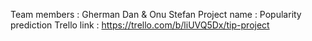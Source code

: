 Team members : Gherman Dan & Onu Stefan
Project name : Popularity prediction
Trello link : https://trello.com/b/liUVQ5Dx/tip-project
